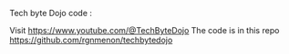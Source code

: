 Tech byte Dojo code :

Visit https://www.youtube.com/@TechByteDojo
The code is in this repo
https://github.com/rgnmenon/techbytedojo
